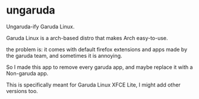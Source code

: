 # ungaruda
Ungaruda-ify Garuda Linux.


Garuda Linux is a arch-based distro that makes Arch easy-to-use.

the problem is: it comes with default firefox extensions and apps made by the garuda team, and sometimes it is annoying.

So I made this app to remove every garuda app, and maybe replace it with a Non-garuda app.


This is specifically meant for Garuda Linux XFCE Lite, I might add other versions too.
